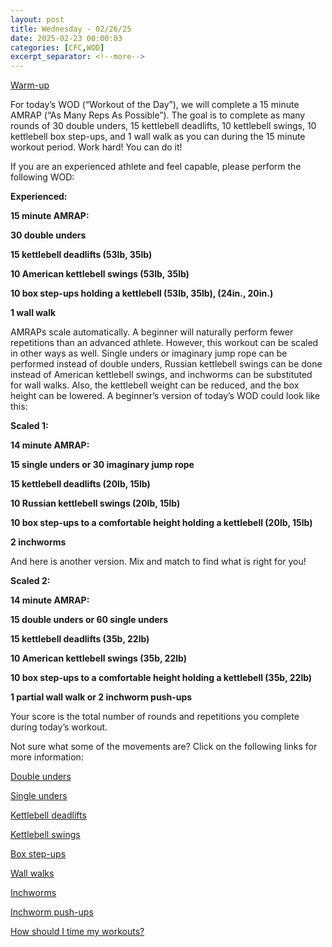```yaml
---
layout: post
title: Wednesday - 02/26/25
date: 2025-02-23 00:00:03
categories: [CFC,WOD]
excerpt_separator: <!--more-->
---
```

[Warm-up](https://communityfitnessclub.wixsite.com/website/post/basic-full-body-warm-up)

For today’s WOD (“Workout of the Day”), we will complete a 15 minute AMRAP (“As Many Reps As Possible”). The goal is to complete as many rounds of 30 double unders, 15 kettlebell deadlifts, 10 kettlebell swings, 10 kettlebell box step-ups, and 1 wall walk as you can during the 15 minute workout period.  Work hard! You can do it!

If you are an experienced athlete and feel capable, please perform the following WOD:

**Experienced:**

**15 minute AMRAP:**

**30 double unders**

**15 kettlebell deadlifts (53lb, 35lb)**

**10 American kettlebell swings (53lb, 35lb)**

**10 box step-ups holding a kettlebell (53lb, 35lb), (24in., 20in.)**

**1 wall walk**
<!--more-->

AMRAPs scale automatically. A beginner will naturally perform fewer repetitions than an advanced athlete. However, this workout can be scaled in other ways as well. Single unders or imaginary jump rope can be performed instead of double unders, Russian kettlebell swings can be done instead of American kettlebell swings, and inchworms can be substituted for wall walks. Also, the kettlebell weight can be reduced, and the box height can be lowered. A beginner’s version of today’s WOD could look like this:

**Scaled 1:**

**14 minute AMRAP:**

**15 single unders or 30 imaginary jump rope**

**15 kettlebell deadlifts (20lb, 15lb)**

**10 Russian kettlebell swings (20lb, 15lb)**

**10 box step-ups to a comfortable height holding a kettlebell (20lb, 15lb)**

**2 inchworms**

And here is another version. Mix and match to find what is right for you!

**Scaled 2:**

**14 minute AMRAP:**

**15 double unders or 60 single unders**

**15 kettlebell deadlifts (35b, 22lb)**

**10 American kettlebell swings (35b, 22lb)**

**10 box step-ups to a comfortable height holding a kettlebell (35b, 22lb)**

**1 partial wall walk or 2 inchworm push-ups**

Your score is the total number of rounds and repetitions you complete during today’s workout. 

Not sure what some of the movements are? Click on the following links for more information:

[Double unders](https://communityfitnessclub.wixsite.com/website/post/double-unders)

[Single unders](https://www.youtube.com/watch?v=hCuXYrTOMxI)

[Kettlebell deadlifts](https://communityfitnessclub.wixsite.com/website/post/kettlebell-deadlifts)

[Kettlebell swings](https://communityfitnessclub.wixsite.com/website/post/kettlebell-swings) 

[Box step-ups](https://www.youtube.com/watch?v=5qjqDHOUh-A)

[Wall walks](https://communityfitnessclub.wixsite.com/website/post/wall-walks)

[Inchworms](https://communityfitnessclub.wixsite.com/website/post/inchworms)

[Inchworm push-ups](https://communityfitnessclub.wixsite.com/website/post/inchworm-push-ups)

[How should I time my workouts?](https://communityfitnessclub.wixsite.com/website/post/how-should-i-time-my-workouts)

